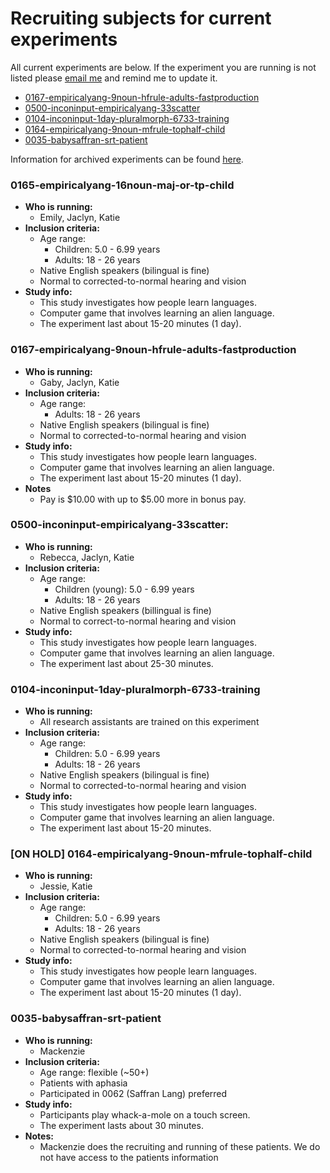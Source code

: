 # Recruiting subjects for current experiments

All current experiments are below.  If the experiment you are running is not listed please [email me](mailto:kathryn.schuler@gmail.com) and remind me to update it.


* [0167-empiricalyang-9noun-hfrule-adults-fastproduction](#0167-empiricalyang-9noun-hfrule-adults-fastproduction)
* [0500-inconinput-empiricalyang-33scatter](#0500-inconinput-empiricalyang-33scatter)
* [0104-inconinput-1day-pluralmorph-6733-training](#0104-inconinput-1day-pluralmorph-6733-training)
* [0164-empiricalyang-9noun-mfrule-tophalf-child](#0164-empiricalyang-9noun-mfrule-tophalf-child)
* [0035-babysaffran-srt-patient](#0035-babysaffran-srt-patient)

Information for archived experiments can be found [here]().

### 0165-empiricalyang-16noun-maj-or-tp-child

* **Who is running:**
  * Emily, Jaclyn, Katie
* **Inclusion criteria:**
  * Age range:
    * Children: 5.0 - 6.99 years
    * Adults: 18 - 26 years
  * Native English speakers \(bilingual is fine\)
  * Normal to corrected-to-normal hearing and vision
* **Study info:**
  * This study investigates how people learn languages.
  * Computer game that involves learning an alien language.
  * The experiment last about 15-20 minutes \(1 day\).

### 0167-empiricalyang-9noun-hfrule-adults-fastproduction

* **Who is running:**
  * Gaby, Jaclyn, Katie
* **Inclusion criteria:**
  * Age range:
    * Adults: 18 - 26 years
  * Native English speakers \(bilingual is fine\)
  * Normal to corrected-to-normal hearing and vision
* **Study info:**
  * This study investigates how people learn languages.
  * Computer game that involves learning an alien language.
  * The experiment last about 15-20 minutes \(1 day\).
* **Notes**
  * Pay is $10.00 with up to $5.00 more in bonus pay.



### 0500-inconinput-empiricalyang-33scatter:

* **Who is running:**
  * Rebecca, Jaclyn, Katie
* **Inclusion criteria:**
  * Age range:
    * Children \(young\): 5.0 - 6.99 years
    * Adults: 18 - 26 years
  * Native English speakers \(billingual is fine\)
  * Normal to correct-to-normal hearing and vision
* **Study info:**
  * This study investigates how people learn languages.
  * Computer game that involves learning an alien language.
  * The experiment last about 25-30 minutes.


### 0104-inconinput-1day-pluralmorph-6733-training
* **Who is running:**
  * All research assistants are trained on this experiment
* **Inclusion criteria:**
  * Age range:
    * Children: 5.0 - 6.99 years
    * Adults: 18 - 26 years
  * Native English speakers \(bilingual is fine\)
  * Normal to corrected-to-normal hearing and vision
* **Study info:**
  * This study investigates how people learn languages.
  * Computer game that involves learning an alien language.
  * The experiment last about 15-20 minutes.


### \[ON HOLD\] 0164-empiricalyang-9noun-mfrule-tophalf-child

* **Who is running:**
  * Jessie, Katie
* **Inclusion criteria:**
  * Age range:
    * Children: 5.0 - 6.99 years
    * Adults: 18 - 26 years
  * Native English speakers \(bilingual is fine\)
  * Normal to corrected-to-normal hearing and vision
* **Study info:**
  * This study investigates how people learn languages.
  * Computer game that involves learning an alien language.
  * The experiment last about 15-20 minutes \(1 day\).

### 0035-babysaffran-srt-patient

* **Who is running:**
  * Mackenzie
* **Inclusion criteria:**
  * Age range: flexible \(~50+\)
  * Patients with aphasia
  * Participated in 0062 \(Saffran Lang\) preferred
* **Study info:**
  * Participants play whack-a-mole on a touch screen.
  * The experiment lasts about 30 minutes.
* **Notes:**
  * Mackenzie does the recruiting and running of these patients.  We do not have access to the patients information


